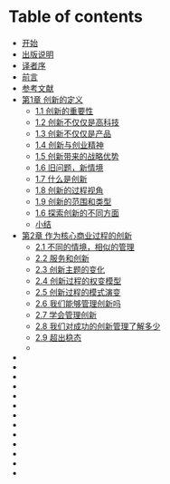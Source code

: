 # Table of contents

* [开始](README.md)
* [出版说明](Publication-Notes.md)
* [译者序](Translator-order.md)
* [前言](Foreword.md)
* [参考文献](References.md)
* [第1章 创新的定义](topic-1/README.md)
  * [1.1 创新的重要性](topic-1/1-1.md)
  * [1.2 创新不仅仅是高科技](topic\_1/1.2-chuang-xin-bu-jin-jin-shi-gao-ke-ji.md)
  * [1.3 创新不仅仅是产品](topic\_1/1.3-chuang-xin-bu-jin-jin-shi-chan-pin.md)
  * [1.4 创新与创业精神](topic\_1/1.4-chuang-xin-yu-chuang-ye-jing-shen.md)
  * [1.5 创新带来的战略优势](topic\_1/1.5-chuang-xin-dai-lai-de-zhan-lve-you-shi.md)
  * [1.6 旧问题，新情境](topic\_1/1.6-jiu-wen-ti-xin-qing-jing.md)
  * [1.7 什么是创新](topic\_1/1.6-jiu-wen-ti-xin-qing-jing.md)
  * [1.8 创新的过程视角](topic\_1/1.6-jiu-wen-ti-xin-qing-jing.md)
  * [1.9 创新的范围和类型](topic\_1/1.6-jiu-wen-ti-xin-qing-jing.md)
  * [1.6 探索创新的不同方面](topic\_1/1.6-jiu-wen-ti-xin-qing-jing.md)
  * [小结](<README (1).md>)
* [第2章 作为核心商业过程的创新](di-2-zhang-zuo-wei-he-xin-shang-ye-guo-cheng-de-chuang-xin/README.md)
  * [2.1 不同的情境，相似的管理](di-2-zhang-zuo-wei-he-xin-shang-ye-guo-cheng-de-chuang-xin/2.1-bu-tong-de-qing-jing-xiang-si-de-guan-li.md)
  * [2.2 服务和创新](di-2-zhang-zuo-wei-he-xin-shang-ye-guo-cheng-de-chuang-xin/2.2-fu-wu-he-chuang-xin.md)
  * [2.3 创新主题的变化](topic\_1/1.1-chuang-xin-de-zhong-yao-xing.md)
  * [2.4 创新过程的权变模型](topic\_1/1.2-chuang-xin-bu-jin-jin-shi-gao-ke-ji.md)
  * [2.5 创新过程的模式演变](topic\_1/1.3-chuang-xin-bu-jin-jin-shi-chan-pin.md)
  * [2.6 我们能够管理创新吗](topic\_1/1.4-chuang-xin-yu-chuang-ye-jing-shen.md)
  * [2.7 学会管理创新](topic\_1/1.5-chuang-xin-dai-lai-de-zhan-lve-you-shi.md)
  * [2.8 我们对成功的创新管理了解多少](topic\_1/1.6-jiu-wen-ti-xin-qing-jing.md)
  * [2.9 超出稳态](topic\_1/1.6-jiu-wen-ti-xin-qing-jing.md)
  *
*
*
*
*
*
*
*
*
*
*
*
*
*
